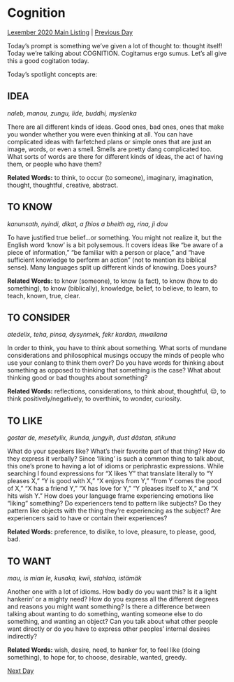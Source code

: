 # Cognition
[Lexember 2020 Main Listing](../../toc_lex20) | [Previous Day](../w2/14)

Today’s prompt is something we’ve given a lot of thought to: thought itself! Today we’re talking about COGNITION. Cogitamus ergo sumus. Let’s all give this a good cogitation today.

Today’s spotlight concepts are:

## IDEA

_naleb, manau, zungu, lide, buddhi, myslenka_

There are all different kinds of ideas. Good ones, bad ones, ones that make you wonder whether you were even thinking at all. You can have complicated ideas with farfetched plans or simple ones that are just an image, words, or even a smell. Smells are pretty dang complicated too. What sorts of words are there for different kinds of ideas, the act of having them, or people who have them?

**Related Words:** to think, to occur (to someone), imaginary, imagination, thought, thoughtful, creative, abstract.

## TO KNOW

_kanunsath, nyindi, dikat, a fhios a bheith ag, rina, ji dou_

To have justified true belief...or something. You might not realize it, but the English word ‘know’ is a bit polysemous. It covers ideas like “be aware of a piece of information,” “be familiar with a person or place,” and “have sufficient knowledge to perform an action” (not to mention its biblical sense). Many languages split up different kinds of knowing. Does yours?

**Related Words:** to know (someone), to know (a fact), to know (how to do something), to know (biblically), knowledge, belief, to believe, to learn, to teach, known, true, clear.

## TO CONSIDER

_atedelix, teha, pinsa, dysynmek, fekr kardan, mwailana_

In order to think, you have to think about something. What sorts of mundane considerations and philosophical musings occupy the minds of people who use your conlang to think them over? Do you have words for thinking about something as opposed to thinking that something is the case? What about thinking good or bad thoughts about something?

**Related Words:** reflections, considerations, to think about, thoughtful, :pensive:, to think positively/negatively, to overthink, to wonder, curiosity.

## TO LIKE

_gostar de, mesetylix, ikunda, jungyih, dust dâstan, stikuna_

What do your speakers like? What’s their favorite part of that thing? How do they express it verbally? Since ‘liking’ is such a common thing to talk about, this one’s prone to having a lot of idioms or periphrastic expressions. While searching I found expressions for “X likes Y” that translate literally to “Y pleases X,” “Y is good with X,” “X enjoys from Y,” “from Y comes the good of X,” “X has a friend Y,” “X has love for Y,” “Y pleases itself to X,” and “X hits wish Y.” How does your language frame experiencing emotions like “liking” something? Do experiencers tend to pattern like subjects? Do they pattern like objects with the thing they’re experiencing as the subject? Are experiencers said to have or contain their experiences?

**Related Words:** preference, to dislike, to love, pleasure, to please, good, bad.

## TO WANT

_mau, is mian le, kusaka, kwii, stahlaa, istämäk_

Another one with a lot of idioms. How badly do you want this? Is it a light hankerin’ or a mighty need? How do you express all the different degrees and reasons you might want something? Is there a difference between talking about wanting to do something, wanting someone else to do something, and wanting an object? Can you talk about what other people want directly or do you have to express other peoples’ internal desires indirectly?

**Related Words:** wish, desire, need, to hanker for, to feel like (doing something), to hope for, to choose, desirable, wanted, greedy.

[Next Day](16)
